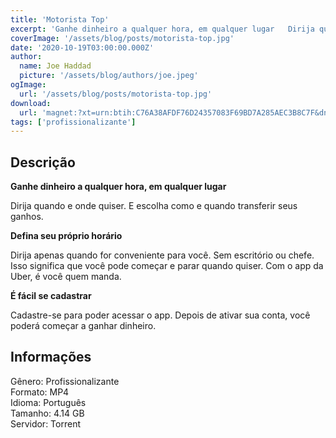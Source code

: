```yaml
---
title: 'Motorista Top'
excerpt: 'Ganhe dinheiro a qualquer hora, em qualquer lugar   Dirija quando e onde quiser. E escolha como e quando transferir seus ganhos.   Defina seu próprio horário   Dirija apenas quando for conveniente para você. Sem escritório ou chefe. Isso signif'
coverImage: '/assets/blog/posts/motorista-top.jpg'
date: '2020-10-19T03:00:00.000Z'
author:
  name: Joe Haddad
  picture: '/assets/blog/authors/joe.jpeg'
ogImage:
  url: '/assets/blog/posts/motorista-top.jpg'
download:
  url: 'magnet:?xt=urn:btih:C76A38AFDF76D24357083F69BD7A285AEC3B8C7F&dn=Motorista%20Top%20-%20Marlon%20Luz&tr=udp%3a%2f%2ftracker.openbittorrent.com%3a1337%2fannounce&tr=udp%3a%2f%2ftracker.opentrackr.org%3a1337%2fannounce'
tags: ['profissionalizante']
---
```

<h2>Descrição</h2>
<p></p><p><strong>Ganhe dinheiro a qualquer hora, em qualquer lugar</strong></p><p>Dirija quando e onde quiser. E escolha como e quando transferir seus ganhos.</p><p><strong>Defina seu próprio horário</strong></p><p>Dirija apenas quando for conveniente para você. Sem escritório ou chefe. Isso significa que você pode começar e parar quando quiser. Com o app da Uber, é você quem manda.</p><p><strong>É fácil se cadastrar</strong></p><p>Cadastre-se para poder acessar o app. Depois de ativar sua conta, você poderá começar a ganhar dinheiro.</p><h2>Informações</h2><p>Gênero: Profissionalizante<br/>Formato: MP4<br/>Idioma: Português<br/>Tamanho: 4.14 GB<br/>Servidor: Torrent</p>